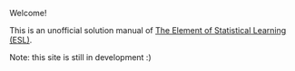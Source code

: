 
Welcome!

This is an unofficial solution manual of [The Element of Statistical Learning (ESL)](https://web.stanford.edu/~hastie/ElemStatLearn/).

Note: this site is still in development :)
